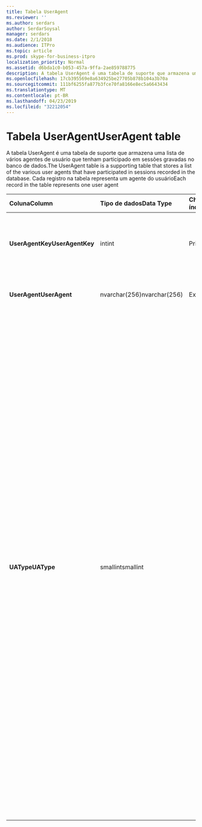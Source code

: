 ```yaml
---
title: Tabela UserAgent
ms.reviewer: ''
ms.author: serdars
author: SerdarSoysal
manager: serdars
ms.date: 2/1/2018
ms.audience: ITPro
ms.topic: article
ms.prod: skype-for-business-itpro
localization_priority: Normal
ms.assetid: d6bda1c0-b053-457a-9ffa-2ae859788775
description: A tabela UserAgent é uma tabela de suporte que armazena uma lista de vários agentes de usuário que tenham participado em sessões gravadas no banco de dados. Cada registro na tabela representa um agente do usuário
ms.openlocfilehash: 17cb395569e8a634925be27705b878b104a3b70a
ms.sourcegitcommit: 111bf6255fa877b3fce70fa8166e8ec5a6643434
ms.translationtype: MT
ms.contentlocale: pt-BR
ms.lasthandoff: 04/23/2019
ms.locfileid: "32212054"
---
```

# <a name="useragent-table"></a><span data-ttu-id="d50f5-104">Tabela UserAgent</span><span class="sxs-lookup"><span data-stu-id="d50f5-104">UserAgent table</span></span>
 
<span data-ttu-id="d50f5-105">A tabela UserAgent é uma tabela de suporte que armazena uma lista de vários agentes de usuário que tenham participado em sessões gravadas no banco de dados.</span><span class="sxs-lookup"><span data-stu-id="d50f5-105">The UserAgent table is a supporting table that stores a list of the various user agents that have participated in sessions recorded in the database.</span></span> <span data-ttu-id="d50f5-106">Cada registro na tabela representa um agente do usuário</span><span class="sxs-lookup"><span data-stu-id="d50f5-106">Each record in the table represents one user agent</span></span>
  
|<span data-ttu-id="d50f5-107">**Coluna**</span><span class="sxs-lookup"><span data-stu-id="d50f5-107">**Column**</span></span>|<span data-ttu-id="d50f5-108">**Tipo de dados**</span><span class="sxs-lookup"><span data-stu-id="d50f5-108">**Data Type**</span></span>|<span data-ttu-id="d50f5-109">**Chave/índice**</span><span class="sxs-lookup"><span data-stu-id="d50f5-109">**Key/Index**</span></span>|<span data-ttu-id="d50f5-110">**Detalhes**</span><span class="sxs-lookup"><span data-stu-id="d50f5-110">**Details**</span></span>|
|:-----|:-----|:-----|:-----|
|<span data-ttu-id="d50f5-111">**UserAgentKey**</span><span class="sxs-lookup"><span data-stu-id="d50f5-111">**UserAgentKey**</span></span> <br/> |<span data-ttu-id="d50f5-112">int</span><span class="sxs-lookup"><span data-stu-id="d50f5-112">int</span></span>  <br/> |<span data-ttu-id="d50f5-113">Primária</span><span class="sxs-lookup"><span data-stu-id="d50f5-113">Primary</span></span>  <br/> |<span data-ttu-id="d50f5-114">Número exclusivo que identifica esse agente de usuário.</span><span class="sxs-lookup"><span data-stu-id="d50f5-114">Unique number identifying this user agent.</span></span>  <br/> |
|<span data-ttu-id="d50f5-115">**UserAgent**</span><span class="sxs-lookup"><span data-stu-id="d50f5-115">**UserAgent**</span></span> <br/> |<span data-ttu-id="d50f5-116">nvarchar(256)</span><span class="sxs-lookup"><span data-stu-id="d50f5-116">nvarchar(256)</span></span>  <br/> |<span data-ttu-id="d50f5-117">Exclusivo</span><span class="sxs-lookup"><span data-stu-id="d50f5-117">Unique</span></span>  <br/> |<span data-ttu-id="d50f5-118">Cadeia de caracteres de agente do usuário.</span><span class="sxs-lookup"><span data-stu-id="d50f5-118">User Agent string.</span></span>  <br/> |
|<span data-ttu-id="d50f5-119">**UAType**</span><span class="sxs-lookup"><span data-stu-id="d50f5-119">**UAType**</span></span> <br/> |<span data-ttu-id="d50f5-120">smallint</span><span class="sxs-lookup"><span data-stu-id="d50f5-120">smallint</span></span>  <br/> | <br/> |<span data-ttu-id="d50f5-121">1 é o servidor de mediação.</span><span class="sxs-lookup"><span data-stu-id="d50f5-121">1 is Mediation Server.</span></span>  <br/> <span data-ttu-id="d50f5-122">2 é A / V Conferencing Server.</span><span class="sxs-lookup"><span data-stu-id="d50f5-122">2 is A/V Conferencing Server.</span></span>  <br/> <span data-ttu-id="d50f5-123">4 é Skype para negócios.</span><span class="sxs-lookup"><span data-stu-id="d50f5-123">4 is Skype for Business.</span></span>  <br/> <span data-ttu-id="d50f5-124">8 é telefone IP.</span><span class="sxs-lookup"><span data-stu-id="d50f5-124">8 is IP Phone.</span></span>  <br/> <span data-ttu-id="d50f5-125">16 é o Console do Live Meeting.</span><span class="sxs-lookup"><span data-stu-id="d50f5-125">16 is Live Meeting Console.</span></span>  <br/> <span data-ttu-id="d50f5-126">32 é a Deployment Validation Tool (DVT).</span><span class="sxs-lookup"><span data-stu-id="d50f5-126">32 is Deployment Validation Tool (DVT).</span></span>  <br/> <span data-ttu-id="d50f5-127">64 é Skype para Business Server em computadores Macintosh.</span><span class="sxs-lookup"><span data-stu-id="d50f5-127">64 is Skype for Business Server on Macintosh computers.</span></span>  <br/> <span data-ttu-id="d50f5-128">128 é Skype para Business Server Attendant.</span><span class="sxs-lookup"><span data-stu-id="d50f5-128">128 is Skype for Business Server Attendant.</span></span>  <br/> <span data-ttu-id="d50f5-129">256 é o serviço de anúncio de conferência.</span><span class="sxs-lookup"><span data-stu-id="d50f5-129">256 is Conferencing Announcement service.</span></span>  <br/> <span data-ttu-id="d50f5-130">512 é atendedor automático de conferência.</span><span class="sxs-lookup"><span data-stu-id="d50f5-130">512 is Conferencing Auto Attendant.</span></span>  <br/> <span data-ttu-id="d50f5-131">1024 é o aplicativo grupo de resposta.</span><span class="sxs-lookup"><span data-stu-id="d50f5-131">1024 is Response Group application.</span></span>  <br/> <span data-ttu-id="d50f5-132">2048 é o controle de voz externo.</span><span class="sxs-lookup"><span data-stu-id="d50f5-132">2048 is Outside Voice Control.</span></span>  <br/> |
   

